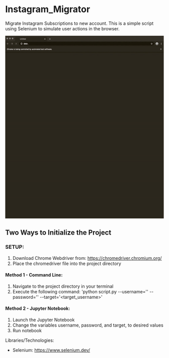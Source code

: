 # Instagram_Migrator
Migrate Instagram Subscriptions to new account.
This is a simple script using Selenium to simulate user actions in the browser.

![](./Demo/demo.gif)

## __Two Ways to Initialize the Project__

### SETUP:
1) Download Chrome Webdriver from: https://chromedriver.chromium.org/
2) Place the chromedriver file into the project directory

#### Method 1 - Command Line:
1) Navigate to the project directory in your terminal
2) Execute the following command: 'python script.py --username='<username>' --password='<password>' --target='<target_username>'

#### Method 2 - Jupyter Notebook:
1) Launch the Jupyter Notebook
2) Change the variables username, password, and target, to desired values
3) Run notebook

Libraries/Technologies:
- Selenium: https://www.selenium.dev/
